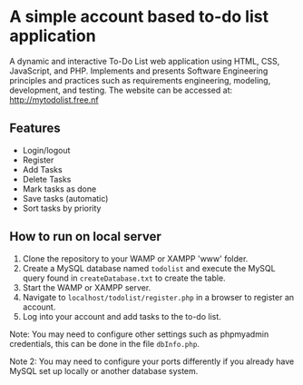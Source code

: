 # A simple account based to-do list application
 A dynamic and interactive To-Do List web application using HTML, CSS, JavaScript, and PHP.  Implements and presents Software Engineering principles and practices such as requirements engineering, modeling, development, and testing.  The website can be accessed at: http://mytodolist.free.nf

## Features
 - Login/logout
 - Register
 - Add Tasks
 - Delete Tasks
 - Mark tasks as done
 - Save tasks (automatic)
 - Sort tasks by priority

## How to run on local server
 1. Clone the repository to your WAMP or XAMPP 'www' folder.
 2. Create a MySQL database named `todolist` and execute the MySQL query found in `createDatabase.txt` to create the table.
 3. Start the WAMP or XAMPP server.
 4. Navigate to `localhost/todolist/register.php` in a browser to register an account.
 5. Log into your account and add tasks to the to-do list.

Note: You may need to configure other settings such as phpmyadmin credentials, this can be done in the file `dbInfo.php`.

Note 2: You may need to configure your ports differently if you already have MySQL set up locally or another database system.
